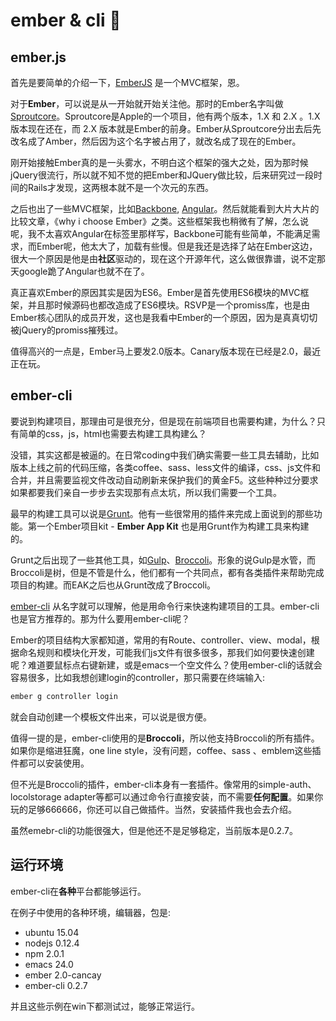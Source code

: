 ember & cli :kiss:
========

## ember.js

首先是要简单的介绍一下，[EmberJS](emberjs.com) 是一个MVC框架，恩。

对于**Ember**，可以说是从一开始就开始关注他。那时的Ember名字叫做[Sproutcore](http://sproutcore.org)。Sproutcore是Apple的一个项目，他有两个版本，1.X 和 2.X 。1.X 版本现在还在，而 2.X 版本就是Ember的前身。Ember从Sproutcore分出去后先改名成了Amber，然后因为这个名字被占用了，就改名成了现在的Ember。

刚开始接触Ember真的是一头雾水，不明白这个框架的强大之处，因为那时候jQuery很流行，所以就不知不觉的把Ember和JQuery做比较，后来研究过一段时间的Rails才发现，这两根本就不是一个次元的东西。

之后也出了一些MVC框架，比如[Backbone](http://backbonejs.org), [Angular](http://angularjs.org)。然后就能看到大片大片的比较文章，《why i choose Ember》之类。这些框架我也稍微有了解，怎么说呢，我不太喜欢Angular在标签里那样写，Backbone可能有些简单，不能满足需求，而Ember呢，他太大了，加载有些慢。但是我还是选择了站在Ember这边，很大一个原因是他是由**社区**驱动的，现在这个开源年代，这么做很靠谱，说不定那天google跪了Angular也就不在了。

真正喜欢Ember的原因其实是因为ES6。Ember是首先使用ES6模块的MVC框架，并且那时候源码也都改造成了ES6模块。RSVP是一个promiss库，也是由Ember核心团队的成员开发，这也是我看中Ember的一个原因，因为是真真切切被jQuery的promiss摧残过。

值得高兴的一点是，Ember马上要发2.0版本。Canary版本现在已经是2.0，最近正在玩。

## ember-cli

要说到构建项目，那理由可是很充分，但是现在前端项目也需要构建，为什么？只有简单的css，js，html也需要去构建工具构建么？

没错，其实这都是被逼的。在日常coding中我们确实需要一些工具去辅助，比如版本上线之前的代码压缩，各类coffee、sass、less文件的编译，css、js文件和合并，并且需要监视文件改动自动刷新来保护我们的黄金F5。这些种种过分要求如果都要我们亲自一步步去实现那有点太坑，所以我们需要一个工具。

最早的构建工具可以说是[Grunt](http://gruntjs.com)。他有一些很常用的插件来完成上面说到的那些功能。第一个Ember项目kit - **Ember App Kit** 也是用Grunt作为构建工具来构建的。

Grunt之后出现了一些其他工具，如[Gulp](http://gulpjs.com)、[Broccoli](https://github.com/broccolijs/broccoli)。形象的说Gulp是水管，而Broccoli是树，但是不管是什么，他们都有一个共同点，都有各类插件来帮助完成项目的构建。而EAK之后也从Grunt改成了Broccoli。

[ember-cli](http://ember-cli.com) 从名字就可以理解，他是用命令行来快速构建项目的工具。ember-cli也是官方推荐的。那为什么要用ember-cli呢？

Ember的项目结构大家都知道，常用的有Route、controller、view、modal，根据命名规则和模块化开发，可能我们js文件有很多很多，那我们如何要快速创建呢？难道要鼠标点右键新建，或是emacs一个空文件么？使用ember-cli的话就会容易很多，比如我想创建login的controller，那只需要在终端输入:

```sh
ember g controller login
```

就会自动创建一个模板文件出来，可以说是很方便。

值得一提的是，ember-cli使用的是**Broccoli**，所以他支持Broccoli的所有插件。如果你是缩进狂魔，one line style，没有问题，coffee、sass 、emblem这些插件都可以安装使用。

但不光是Broccoli的插件，ember-cli本身有一套插件。像常用的simple-auth、locolstorage adapter等都可以通过命令行直接安装，而不需要**任何配置**。如果你玩的足够666666，你还可以自己做插件。当然，安装插件我也会去介绍。

虽然emebr-cli的功能很强大，但是他还不是足够稳定，当前版本是0.2.7。

## 运行环境

ember-cli在**各种**平台都能够运行。

在例子中使用的各种环境，编辑器，包是:

* ubuntu 15.04
* nodejs 0.12.4
* npm 2.0.1
* emacs 24.0
* ember 2.0-cancay
* ember-cli 0.2.7

并且这些示例在win下都测试过，能够正常运行。
